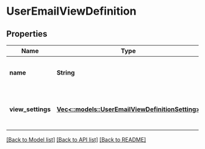 # UserEmailViewDefinition

## Properties
Name | Type | Description | Notes
------------ | ------------- | ------------- | -------------
**name** | **String** | The identifier for this view. | [optional] [default to null]
**view_settings** | [**Vec<::models::UserEmailViewDefinitionSetting>**](User.EmailViewDefinitionSetting.md) | The ordered list of settings to show in this view. | [optional] [default to null]

[[Back to Model list]](../README.md#documentation-for-models) [[Back to API list]](../README.md#documentation-for-api-endpoints) [[Back to README]](../README.md)


